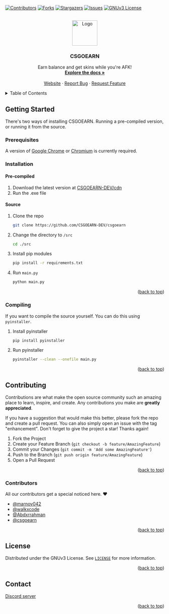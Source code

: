 <div id="top"></div>

[![Contributors][contributors-shield]](#contributers)
[![Forks][forks-shield]][forks-url]
[![Stargazers][stars-shield]][stars-url]
[![Issues][issues-shield]][issues-url]
[![GNUv3 License][license-shield]][license-url]



<!-- PROJECT LOGO -->
<br />
<div align="center">
  <a href="https://github.com/CSGOEARN-DEV/csgoearn">
    <img src="assets/logo.png" alt="Logo" width="80" height="80">
  </a>

<h3 align="center">CSGOEARN</h3>

  <p align="center">
    Earn balance and get skins while you're AFK!
    <br />
    <a href="#getting-started"><strong>Explore the docs »</strong></a>
    <br />
    <br />
    <a href="https://csgoearn.xyz">Website</a>
    ·
    <a href="https://github.com/github_username/CSGOEARN-DEV/csgoearn">Report Bug</a>
    ·
    <a href="https://github.com/CSGOEARN-DEV/csgoearn/issues">Request Feature</a>
  </p>
</div>



<!-- TABLE OF CONTENTS -->
<details>
  <summary>Table of Contents</summary>
  <ol>
    <li>
      <a href="#getting-started">Getting Started</a>
      <ul>
        <li><a href="#prerequisites">Prerequisites</a></li>
        <li><a href="#installation">Installation</a></li>
        <ul>
          <li><a href="#pre-compiled">Pre-compiled</a></li>
          <li><a href="#source">Source</a></li>
          <li><a href="#compiling">Compiling</a></li>
        </ul>
      </ul>
    </li>
    <li><a href="#contributing">Contributing</a></li>
    <ul>
      <li><a href="#contributors">Contributors</a></li>
    </ul>
    <li><a href="#license">License</a></li>
    <li><a href="#contact">Contact</a></li>
  </ol>
</details>


<!-- GETTING STARTED -->
## Getting Started

There's two ways of installing CSGOEARN. Running a pre-compiled version, or running it from the source.

### Prerequisites

A version of [Google Chrome](https://www.google.com/chrome/index.html) or [Chromium](https://www.chromium.org/getting-involved/download-chromium/) is currently required.


### Installation

#### Pre-compiled
1. Download the latest version at [CSGOEARN-DEV/cdn](https://github.com/CSGOEARN-DEV/cdn/releases/latest)
2. Run the .exe file

#### Source

1. Clone the repo
   ```sh
   git clone https://github.com/CSGOEARN-DEV/csgoearn
   ```
2. Change the directory to `/src`
   ```sh
   cd ./src
   ```

3. Install pip modules
   ```sh
   pip install -r requirements.txt
   ```
4. Run `main.py`
   ```sh
   python main.py
   ```

<p align="right">(<a href="#top">back to top</a>)</p>

### Compiling
If  you want to compile the source yourself. You can do this using `pyinstaller`.

1. Install pyinstaller
    ```sh
    pip install pyinstaller
    ```
2. Run pyinstaller
    ```sh
    pyinstaller --clean --onefile main.py
    ```

<p align="right">(<a href="#top">back to top</a>)</p>

<!-- CONTRIBUTING -->
## Contributing

Contributions are what make the open source community such an amazing place to learn, inspire, and create. Any contributions you make are **greatly appreciated**.

If you have a suggestion that would make this better, please fork the repo and create a pull request. You can also simply open an issue with the tag "enhancement".
Don't forget to give the project a star! Thanks again!

1. Fork the Project
2. Create your Feature Branch (`git checkout -b feature/AmazingFeature`)
3. Commit your Changes (`git commit -m 'Add some AmazingFeature'`)
4. Push to the Branch (`git push origin feature/AmazingFeature`)
5. Open a Pull Request

<p align="right">(<a href="#top">back to top</a>)</p>

### Contributors

All our contributors get a special noticed here. ❤️
- [@marnov042](https://github.com/marnov042)
- [@walkxcode](https://github.com/walkxcode)
- [@Abdxrrahman](https://github.com/Abdxrrahman)
- [@csgoearn](https://github.com/csgoearn)


<p align="right">(<a href="#top">back to top</a>)</p>



<!-- LICENSE -->
## License

Distributed under the GNUv3 License. See [`LICENSE`](LICENSE) for more information.

<p align="right">(<a href="#top">back to top</a>)</p>



<!-- CONTACT -->
## Contact

[Discord server](https://discord.gg/3qA7U9X7GF)

<p align="right">(<a href="#top">back to top</a>)</p>



<!-- MARKDOWN LINKS & IMAGES -->
<!-- https://www.markdownguide.org/basic-syntax/#reference-style-links -->
[contributors-shield]: https://img.shields.io/github/contributors/CSGOEARN-DEV/csgoearn.svg?style=for-the-badge
[forks-shield]: https://img.shields.io/github/forks/CSGOEARN-DEV/csgoearn.svg?style=for-the-badge
[forks-url]: https://github.com/CSGOEARN-DEV/csgoearn/network/members
[stars-shield]: https://img.shields.io/github/stars/CSGOEARN-DEV/csgoearn.svg?style=for-the-badge
[stars-url]: https://github.com/CSGOEARN-DEV/csgoearn/stargazers
[issues-shield]: https://img.shields.io/github/issues/CSGOEARN-DEV/csgoearn.svg?style=for-the-badge
[issues-url]: https://github.com/CSGOEARN-DEV/csgoearn/issues
[license-shield]: https://img.shields.io/github/license/CSGOEARN-DEV/csgoearn.svg?style=for-the-badge
[license-url]: https://github.com/CSGOEARN-DEV/csgoearn/blob/master/LICENSE.txt

